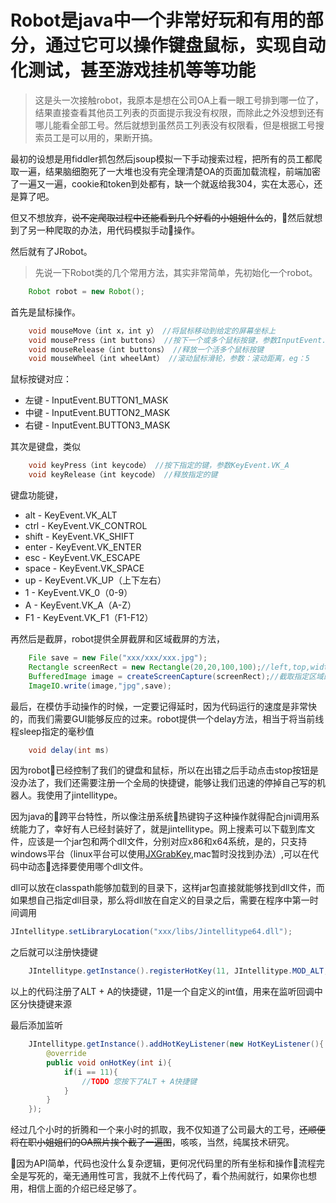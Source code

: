 # Robot是java中一个非常好玩和有用的部分，通过它可以操作键盘鼠标，实现自动化测试，甚至游戏挂机等等功能

>这是头一次接触robot，我原本是想在公司OA上看一眼工号排到哪一位了，结果直接查看其他员工列表的页面提示我没有权限，而除此之外没想到还有哪儿能看全部工号。然后就想到虽然员工列表没有权限看，但是根据工号搜索员工是可以用的，果断开搞。

最初的设想是用fiddler抓包然后jsoup模拟一下手动搜索过程，把所有的员工都爬取一遍，结果脑细胞死了一大堆也没有完全理清楚OA的页面加载流程，前端加密了一遍又一遍，cookie和token到处都有，缺一个就返给我304，实在太恶心，还是算了吧。

但又不想放弃，~~说不定爬取过程中还能看到几个好看的小姐姐什么的~~，然后就想到了另一种爬取的办法，用代码模拟手动操作。

然后就有了JRobot。

>先说一下Robot类的几个常用方法，其实非常简单，先初始化一个robot。
```java
    Robot robot = new Robot();
```
首先是鼠标操作。
```java
    void mouseMove（int x，int y） //将鼠标移动到给定的屏幕坐标上
    void mousePress（int buttons） //按下一个或多个鼠标按键，参数InputEvent.BUTTON1_MASK
    void mouseRelease（int buttons） //释放一个活多个鼠标按键
    void mouseWheel（int wheelAmt） //滚动鼠标滑轮，参数：滚动距离，eg：5
```
鼠标按键对应：

* 左键 - InputEvent.BUTTON1_MASK
* 中键 - InputEvent.BUTTON2_MASK
* 右键 - InputEvent.BUTTON3_MASK

其次是键盘，类似
```java
    void keyPress（int keycode） //按下指定的键，参数KeyEvent.VK_A
    void keyRelease（int keycode） //释放指定的键
```
键盘功能键，
* alt   -   KeyEvent.VK_ALT
* ctrl  -   KeyEvent.VK_CONTROL
* shift -   KeyEvent.VK_SHIFT
* enter -   KeyEvent.VK_ENTER
* esc   -   KeyEvent.VK_ESCAPE
* space -   KeyEvent.VK_SPACE
* up    -   KeyEvent.VK_UP（上下左右）
* 1     -   KeyEvent.VK_0（0-9）
* A     -   KeyEvent.VK_A（A-Z）
* F1    -   KeyEvent.VK_F1（F1-F12）

再然后是截屏，robot提供全屏截屏和区域截屏的方法，
```java
    File save = new File("xxx/xxx/xxx.jpg");
    Rectangle screenRect = new Rectangle(20,20,100,100);//left,top,width,height
    BufferedImage image = createScreenCapture(screenRect);//截取指定区域的图像
    ImageIO.write(image,"jpg",save);
```
最后，在模仿手动操作的时候，一定要记得延时，因为代码运行的速度是非常快的，而我们需要GUI能够反应的过来。robot提供一个delay方法，相当于将当前线程sleep指定的毫秒值
```java
    void delay(int ms)
```

因为robot已经控制了我们的键盘和鼠标，所以在出错之后手动点击stop按钮是没办法了，我们还需要注册一个全局的快捷键，能够让我们迅速的停掉自己写的机器人。我使用了jintellitype。

因为java的跨平台特性，所以像注册系统热键钩子这种操作就得配合jni调用系统能力了，幸好有人已经封装好了，就是jintellitype。网上搜素可以下载到库文件，应该是一个jar包和两个dll文件，分别对应x86和x64系统，是的，只支持windows平台（linux平台可以使用[JXGrabKey](http://sourceforge.net/projects/jxgrabkey/),mac暂时没找到办法）,可以在代码中动态选择要使用哪个dll文件。

dll可以放在classpath能够加载到的目录下，这样jar包直接就能够找到dll文件，而如果想自己指定dll目录，那么将dll放在自定义的目录之后，需要在程序中第一时间调用
```java
JIntellitype.setLibraryLocation("xxx/libs/Jintellitype64.dll");
```
之后就可以注册快捷键
```java
    JIntellitype.getInstance().registerHotKey(11, JIntellitype.MOD_ALT, 'A');
```
以上的代码注册了ALT + A的快捷键，11是一个自定义的int值，用来在监听回调中区分快捷键来源

最后添加监听
```java
    JIntellitype.getInstance().addHotKeyListener(new HotKeyListener(){
        @override
        public void onHotKey(int i){
            if(i == 11){
                //TODO 您按下了ALT + A快捷键
            }
        }
    });
```

经过几个小时的折腾和一个来小时的抓取，我不仅知道了公司最大的工号，~~还顺便将在职小姐姐们的OA照片挨个截了一遍图~~，咳咳，当然，纯属技术研究。

因为API简单，代码也没什么复杂逻辑，更何况代码里的所有坐标和操作流程完全是写死的，毫无通用性可言，我就不上传代码了，看个热闹就行，如果你也想用，相信上面的介绍已经足够了。